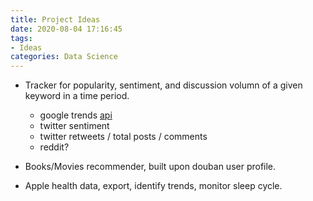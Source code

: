 ```yaml
---
title: Project Ideas
date: 2020-08-04 17:16:45
tags: 
- Ideas
categories: Data Science
---
```



- Tracker for popularity, sentiment, and discussion volumn of a given keyword in a time period.
    - google trends [api](https://towardsdatascience.com/google-trends-api-for-python-a84bc25db88f)
    - twitter sentiment
    - twitter retweets / total posts / comments
    - reddit?


- Books/Movies recommender, built upon douban user profile.

- Apple health data, export, identify trends, monitor sleep cycle.